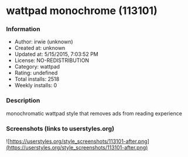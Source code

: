 # wattpad monochrome (113101)

### Information
- Author: irwie (unknown)
- Created at: unknown
- Updated at: 5/15/2015, 7:03:52 PM
- License: NO-REDISTRIBUTION
- Category: wattpad
- Rating: undefined
- Total installs: 2518
- Weekly installs: 0


### Description
monochromatic wattpad style that removes ads from reading experience


### Screenshots (links to userstyles.org)
![https://userstyles.org/style_screenshots/113101-after.png](https://userstyles.org/style_screenshots/113101-after.png)


